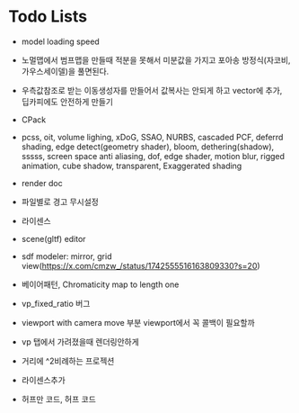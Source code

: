 # Todo Lists

* model loading speed

* 노멀맵에서 범프맵을 만들때 적분을 못해서 미분값을 가지고 포아송 방정식(자코비, 가우스세이델)을 풀면된다.

* 우측값참조로 받는 이동생성자를 만들어서 값복사는 안되게 하고 vector에 추가, 딥카피에도 안전하게 만들기

* CPack

* pcss, oit, volume lighing, xDoG, SSAO, NURBS, cascaded PCF, deferrd shading, edge detect(geometry shader), bloom, dethering(shadow), sssss, screen space anti aliasing, dof, edge shader, motion blur, rigged animation, cube shadow, transparent, Exaggerated shading

* render doc

* 파일별로 경고 무시설정

* 라이센스

* scene(gltf) editor

* sdf modeler: mirror, grid view(https://x.com/cmzw_/status/1742555516163809330?s=20)

* 베이어패턴, Chromaticity map to length one

* vp_fixed_ratio 버그

* viewport with camera move 부분 viewport에서 꼭 콜백이 필요할까

* vp 탭에서 가려졌을때 렌더링안하게

* 거리에 ^2비례하는 프로젝션

* 라이센스추가

* 허프만 코드, 허프 코드
